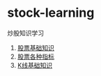 # stock-learning

炒股知识学习

1. [股票基础知识](./article/1.股票基础知识.md)
2. [股票各种指标](./article/2.股票各种指标.md)
3. [K线基础知识]([https://htmlpreview.github.io/?https://github.com/AdvancingStone/stock-learning/blob/master/html/3.K%E7%BA%BF%E5%9F%BA%E7%A1%80%E7%9F%A5%E8%AF%86.html](https://htmlpreview.github.io/?https://github.com/AdvancingStone/stock-learning/blob/master/html/3.K线基础知识.html))